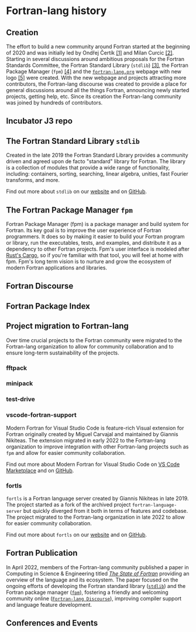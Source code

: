 # Fortran-lang history

## Creation

The effort to build a new community around Fortran started at the beginning of 2020
and was initially led by Ondřej Čertík [[1]][blog-ondrej] and Milan Curcic [[2]][blog-milan].
Starting in several discussions around ambitious proposals for the Fortran Standards
Committee, the Fortran Standard Library (`stdlib`) [[3]][issue-stdlib], the Fortran
Package Manager (`fpm`) [[4]][issue-fpm] and the [`fortran-lang.org`][webpage-orig]
webpage with new logo [[5]][issue-logo] were created.
With the new webpage and projects attracting more contributors, the Fortran-lang discourse
was created to provide a place for general discussions around all the things Fortran,
announcing newly started projects, getting help, etc.
Since its creation the Fortran-lang community was joined by hundreds of contributors.

[blog-ondrej]: https://ondrejcertik.com/blog/2021/03/resurrecting-fortran/
[blog-milan]: https://medium.com/modern-fortran/first-year-of-fortran-lang-d8796bfa0067
[issue-fpm]: https://github.com/j3-fortran/fortran_proposals/issues/55
[issue-stdlib]: https://github.com/j3-fortran/fortran_proposals/issues/104
[issue-logo]: https://github.com/j3-fortran/fortran_proposals/issues/47
[webpage-orig]: https://web.archive.org/web/20200504000648/https://fortran-lang.org/

## Incubator J3 repo

## The Fortran Standard Library `stdlib`

Created in the late 2019 the Fortran Standard Library provides
a community driven and agreed upon de facto "standard" library for Fortran.
The library is a collection of modules that provide a wide range of
functionality, including: containers, sorting, searching, linear algebra,
unities, fast Fourier transforms, and more.

Find out more about `stdlib` on our [website](https://stdlib.fortran-lang.org/)
and on [GitHub](https://github.com/fortran-lang/stdlib).

## The Fortran Package Manager `fpm`

Fortran Package Manager (fpm) is a package manager and build system for Fortran.
Its key goal is to improve the user experience of Fortran programmers.
It does so by making it easier to build your Fortran program or library, run the
executables, tests, and examples, and distribute it as a dependency to other
Fortran projects.
Fpm's user interface is modeled after [Rust's Cargo](https://doc.rust-lang.org/cargo/),
so if you're familiar with that tool, you will feel at home with fpm.
Fpm's long term vision is to nurture and grow the ecosystem of modern Fortran
applications and libraries.

## Fortran Discourse

## Fortran Package Index

## Project migration to Fortran-lang

Over time crucial projects to the Fortran community were migrated to the
Fortran-lang organization to allow for community collaboration and to ensure
long-term sustainability of the projects.

### fftpack

### minipack

### test-drive

### vscode-fortran-support

<!-- Migration date: 22-04-2022 -->

Modern Fortran for Visual Studio Code is feature-rich Visual extension
for Fortran originally created by
Miguel Carvajal and maintained by Giannis Nikiteas.
The extension migrated in early 2022 to the Fortran-lang organization
to improve integration with other Fortran-lang projects such as `fpm`
and allow for easier community collaboration.

Find out more about Modern Fortran for Visual Studio Code on
[VS Code Marketplace](https://marketplace.visualstudio.com/items?itemName=fortran-lang.linter-gfortran)
and on [GitHub](https://github.com/fortran-lang/vscode-fortran-support).

### fortls

<!-- Migration date: 28-11-2022 -->

`fortls` is a Fortran language server created by Giannis Nikiteas
in late 2019. The project started as a fork of the
archived project `fortran-language-server` but quickly diverged from it
both in terms of features and codebase. The project migrated to the
Fortran-lang organization in late 2022 to allow for easier community
collaboration.

Find out more about `fortls` on our [website](https://fortls.fortran-lang.org/)
and on [GitHub](https://github.com/fortran-lang/fortls).

## Fortran Publication

In April 2022, members of the Fortran-lang community published a paper in
Computing in Science & Engineering titled [_The State of Fortran_][pub-state-of-fortran]
providing an overview of the language and its ecosystem.
The paper focused on the ongoing efforts
of developing the Fortran standard library ([`stdlib`][webpage-stdlib])
and the Fortran package manager ([`fpm`][webpage-fpm]),
fostering a friendly and welcoming community online ([`Fortran-lang Discourse`][discourse]),
improving compiler support and language feature development.

[pub-state-of-fortran]: https://ieeexplore.ieee.org/document/9736688
[discourse]: https://fortran-lang.discourse.group/
[webpage-fpm]: https://fpm.fortran-lang.org/
[webpage-stdlib]: https://stdlib.fortran-lang.org/

## Conferences and Events

